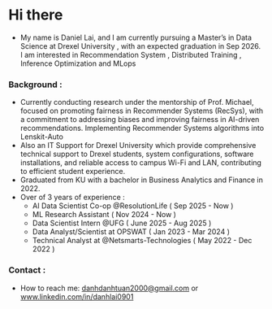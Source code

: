# Hi there 
* My name is Daniel Lai, and I am currently pursuing a Master’s in Data Science at Drexel University , with an expected graduation in Sep 2026. I am interested in Recommendation System , Distributed Training , Inference Optimization and MLops 
### Background :
- Currently conducting research under the mentorship of Prof. Michael, focused on promoting fairness in Recommender Systems (RecSys), with a commitment to addressing biases and improving fairness in AI-driven recommendations. Implementing Recommender Systems algorithms into Lenskit-Auto
- Also an IT Support for Drexel University which provide comprehensive technical support to Drexel students,  system configurations, software installations, and reliable access to campus Wi-Fi and LAN, contributing to efficient student experience.
- Graduated from KU with a bachelor in Business Analytics and Finance in 2022.
- Over of 3 years of experience :
  * AI Data Scientist Co-op @ResolutionLife ( Sep 2025 - Now )
  * ML Research Assistant ( Nov 2024 - Now ) 
  * Data Scientist Intern @UFG ( June 2025 - Aug 2025 )
  * Data Analyst/Scientist at OPSWAT  ( Jan 2023 - Mar 2024 )  
  * Technical Analyst at @Netsmarts-Technologies ( May 2022 - Dec 2022 )
### Contact : 
- How to reach me: danhdanhtuan2000@gmail.com  or www.linkedin.com/in/danhlai0901


